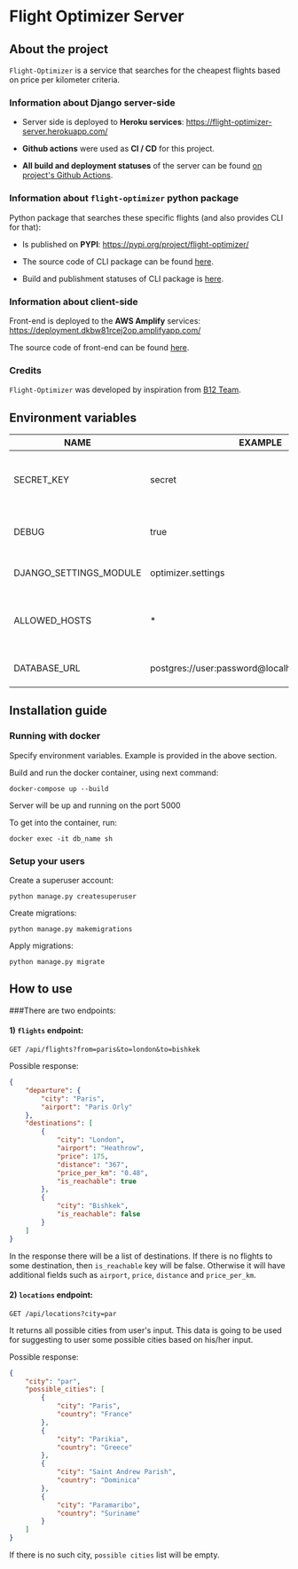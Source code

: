 # Flight Optimizer Server

## About the project

`Flight-Optimizer` is a service that searches for the cheapest flights based on price per kilometer criteria.

### Information about Django server-side

- Server side is deployed to **Heroku services**: https://flight-optimizer-server.herokuapp.com/

- **Github actions** were used as **CI / CD** for this project.  

- **All build and deployment statuses** of the server can be found [on project's Github Actions](https://github.com/erikduisheev/flight-optimizer-server/actions).

### Information about `flight-optimizer` python package

Python package that searches these specific flights (and also provides CLI for that):
- Is published on **PYPI**: https://pypi.org/project/flight-optimizer/

- The source code of CLI package can be found [here](https://github.com/erikduisheev/flight-optimizer).

- Build and publishment statuses of CLI package is [here](https://github.com/erikduisheev/flight-optimizer/actions).

### Information about client-side

Front-end is deployed to the **AWS Amplify** services: https://deployment.dkbw81rcej2op.amplifyapp.com/

The source code of front-end can be found [here](https://github.com/erikduisheev/flight-optimizer-frontend).

### Credits

`Flight-Optimizer` was developed by inspiration from [B12 Team](https://www.b12.io/about).


## Environment variables

| NAME                  | EXAMPLE              | DESCRIPTION                                        |
| --------------------- | ---------            | -------------------------------------------------- |
| SECRET_KEY            | secret               | A secret key for a particular Django installation. |
| DEBUG                 | true                 | Flag that turns on debug mode. `true` or `false`   |
| DJANGO_SETTINGS_MODULE| optimizer.settings   | Name of the settings module                        |
| ALLOWED_HOSTS         | *                    | List of allowed hosts, separated by white space " "      |
| DATABASE_URL          | postgres://user:password@localhost:5432/db_name           | Database connection URL                          |

## Installation guide

### Running with docker

Specify environment variables. Example is provided in the above section.

Build and run the docker container, using next command: 
```
docker-compose up --build
```

Server will be up and running on the port 5000

To get into the container, run:
```
docker exec -it db_name sh
```

### Setup your users

Create a superuser account:  
```
python manage.py createsuperuser
```

Create migrations:
 
```
python manage.py makemigrations
```

Apply migrations:
 
```
python manage.py migrate
```

## How to use

###There are two endpoints:

#### 1) `flights` endpoint:

```
GET /api/flights?from=paris&to=london&to=bishkek
```

Possible response:
```json
{
    "departure": {
        "city": "Paris",
        "airport": "Paris Orly"
    },
    "destinations": [
        {
            "city": "London",
            "airport": "Heathrow",
            "price": 175,
            "distance": "367",
            "price_per_km": "0.48",
            "is_reachable": true
        },
        {
            "city": "Bishkek",
            "is_reachable": false
        }
    ]
}
```

In the response there will be a list of destinations. If there is no flights to some destination, then `is_reachable` key will be false. Otherwise it will have additional fields such as `airport`, `price`, `distance` and `price_per_km`. 


#### 2) `locations` endpoint:

```
GET /api/locations?city=par
```
It returns all possible cities from user's input. This data is going to be used for suggesting to user some possible cities based on his/her input.

Possible response:
```json
{
    "city": "par",
    "possible_cities": [
        {
            "city": "Paris",
            "country": "France"
        },
        {
            "city": "Parikia",
            "country": "Greece"
        },
        {
            "city": "Saint Andrew Parish",
            "country": "Dominica"
        },
        {
            "city": "Paramaribo",
            "country": "Suriname"
        }
    ]
}
```  

If there is no such city, `possible cities` list will be empty. 